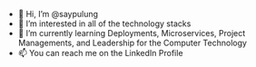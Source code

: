 - 👋 Hi, I’m @saypulung
- 👀 I’m interested in all of the technology stacks
- 🌱 I’m currently learning Deployments, Microservices, Project Managements, and Leadership for the Computer Technology
- 📫 You can reach me on the LinkedIn Profile

<!---
saypulung/saypulung is a ✨ special ✨ repository because its `README.md` (this file) appears on your GitHub profile.
You can click the Preview link to take a look at your changes.
--->
